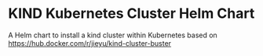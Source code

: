 # KIND Kubernetes Cluster Helm Chart
A Helm chart to install a kind cluster within Kubernetes based on https://hub.docker.com/r/jieyu/kind-cluster-buster

